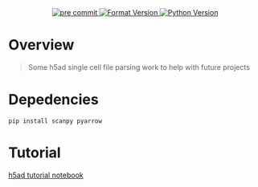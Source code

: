 <div class="flex-container" align="center">
    <a href="https://github.com/pre-commit/pre-commit">
    <img src="https://img.shields.io/badge/pre--commit-enabled-brightgreen?logo=pre-commit&logoColor=white"
        alt="pre commit">
    <a href="https://github.com/psf/black">
    <img src="https://img.shields.io/badge/code%20style-black-000000.svg"
        alt="Format Version">
    <a href="https://img.shields.io/badge/Python-3.10-blue">
    <img src="https://img.shields.io/badge/Python-3.10-blue"
        alt="Python Version">
    </a>
</div>

# Overview
>Some h5ad single cell file parsing work to help with future projects

# Depedencies 
```
pip install scanpy pyarrow
```

# Tutorial
[h5ad tutorial notebook]('creation-tutorial.ipynb')
